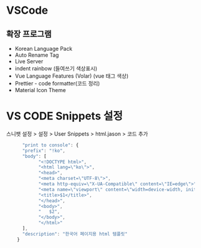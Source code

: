 # VSCode  
## 확장 프로그램  
- Korean Language Pack  
- Auto Rename Tag
- Live Server
- indent rainbow (들여쓰기 색상표시)  
- Vue Language Features (Volar) (vue 태그 색상)
- Prettier - code formatter(코드 정리)
- Material Icon Theme

# VS CODE Snippets 설정
스니팻 설정 > 설정 > User Snippets > html.jason > 코드 추가

```javascript
      "print to console": {
      "prefix": "!ko",
      "body": [
            "<!DOCTYPE html>",
            "<html lang=\"ko\">",
            "<head>",
            "<meta charset=\"UTF-8\">",
            "<meta http-equiv=\"X-UA-Compatible\" content=\"IE=edge\">",
            "<meta name=\"viewport\" content=\"width=device-width, initial-scale=1.0\">",
            "<title>$1</title>",
            "</head>",
            "<body>",
            "	$2",
            "</body>",
            "</html>"
      ],
      "description": "한국어 페이지용 html 템플릿"
	}
```
